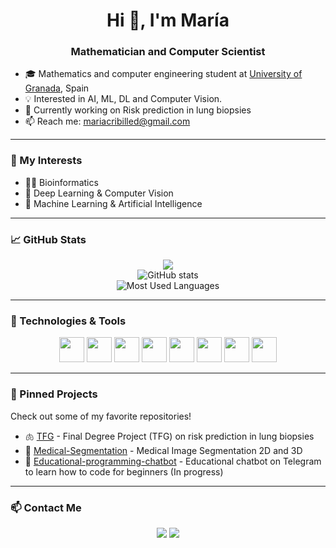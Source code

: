 <h1 align="center">Hi 👋, I'm María</h1>
<h3 align="center">Mathematician and Computer Scientist</h3>

- 🎓 Mathematics and computer engineering student at [University of Granada](https://www.ugr.es), Spain 
- 💡 Interested in AI, ML, DL and Computer Vision.
- 🌱 Currently working on Risk prediction in lung biopsies
- 📫 Reach me: mariacribilled@gmail.com

---

### 🧠 My Interests

- 🧑‍💻 Bioinformatics
- 📐 Deep Learning & Computer Vision
- 🧠 Machine Learning & Artificial Intelligence

---

### 📈 GitHub Stats

<p align="center">
  <img src="https://github-profile-trophy.vercel.app/?username=mcribi&theme=flat&title=Stars,Followers,Commits,Issues,Repositories&margin-w=15&margin-h=15"/>
  <br/>
  <img src="https://github-readme-stats.vercel.app/api?username=mcribi&show_icons=true&theme=default&hide_border=true" alt="GitHub stats" />
  <br/>
  <img src="https://github-readme-stats.vercel.app/api/top-langs/?username=mcribi&langs_count=10&layout=pie" alt="Most Used Languages" />
</p>

---

### 🔧 Technologies & Tools

<p align="center">
  <img src="https://cdn.jsdelivr.net/gh/devicons/devicon/icons/python/python-original.svg" width="40" height="40"/>
  <img src="https://cdn.jsdelivr.net/gh/devicons/devicon/icons/java/java-original.svg" width="40" height="40"/>
  <img src="https://cdn.jsdelivr.net/gh/devicons/devicon/icons/cplusplus/cplusplus-original.svg" width="40" height="40"/>
  <img src="https://cdn.jsdelivr.net/gh/devicons/devicon/icons/c/c-original.svg" width="40" height="40"/>
  <img src="https://cdn.jsdelivr.net/gh/devicons/devicon/icons/r/r-original.svg" width="40" height="40"/>
  <img src="https://cdn.jsdelivr.net/gh/devicons/devicon/icons/ruby/ruby-original.svg" width="40" height="40"/>
  <img src="https://cdn.jsdelivr.net/gh/devicons/devicon/icons/html5/html5-original.svg" width="40" height="40"/>
  <img src="https://cdn.jsdelivr.net/gh/devicons/devicon/icons/linux/linux-original.svg" width="40" height="40"/>
</p>

---

### 🧩 Pinned Projects

Check out some of my favorite repositories!

- 🫁 [TFG](https://github.com/mcribi/TFG) - Final Degree Project (TFG) on risk prediction in lung biopsies 
- 🔬 [Medical-Segmentation](https://github.com/mcribi/Medical-Segmentation) - Medical Image Segmentation 2D and 3D 
- 🤖 [Educational-programming-chatbot](https://github.com/mcribi/Educational-programming-chatbot) - Educational chatbot on Telegram to learn how to code for beginners (In progress)

---

### 📫 Contact Me

<p align="center">
  <a href="mailto:mariacribilled@gmail.com"><img src="https://img.shields.io/badge/-Gmail-D14836?style=flat&logo=gmail&logoColor=white"/></a>
  <a href="https://www.linkedin.com/in/mariacribillesperez/"><img src="https://img.shields.io/badge/-LinkedIn-blue?style=flat&logo=linkedin&logoColor=white"/></a>
</p>
